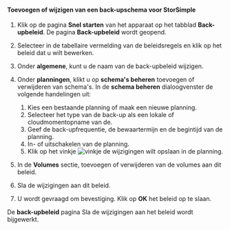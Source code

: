 
<!--author=SharS last changed: 9/15/15-->

#### <a name="to-add-or-modify-a-storsimple-backup-schedule"></a>Toevoegen of wijzigen van een back-upschema voor StorSimple
1. Klik op de pagina **Snel starten** van het apparaat op het tabblad **Back-upbeleid**. De pagina **Back-upbeleid** wordt geopend.
2. Selecteer in de tabellaire vermelding van de beleidsregels en klik op het beleid dat u wilt bewerken.
3. Onder **algemene**, kunt u de naam van de back-upbeleid wijzigen.
4. Onder **planningen**, klikt u op **schema's beheren** toevoegen of verwijderen van schema's. In de **schema beheren** dialoogvenster de volgende handelingen uit:
   
   1. Kies een bestaande planning of maak een nieuwe planning.
   2. Selecteer het type van de back-up als een lokale of cloudmomentopname van de.
   3. Geef de back-upfrequentie, de bewaartermijn en de begintijd van de planning.
   4. In- of uitschakelen van de planning.
   5. Klik op het vinkje ![vinkje](./media/storsimple-add-modify-backup-schedule/HCS_CheckIcon-include.png) de wijzigingen wilt opslaan in de planning.
5. In de **Volumes** sectie, toevoegen of verwijderen van de volumes aan dit beleid.
6. Sla de wijzigingen aan dit beleid.
7. U wordt gevraagd om bevestiging. Klik op **OK** het beleid op te slaan.

De **back-upbeleid** pagina Sla de wijzigingen aan het beleid wordt bijgewerkt.

